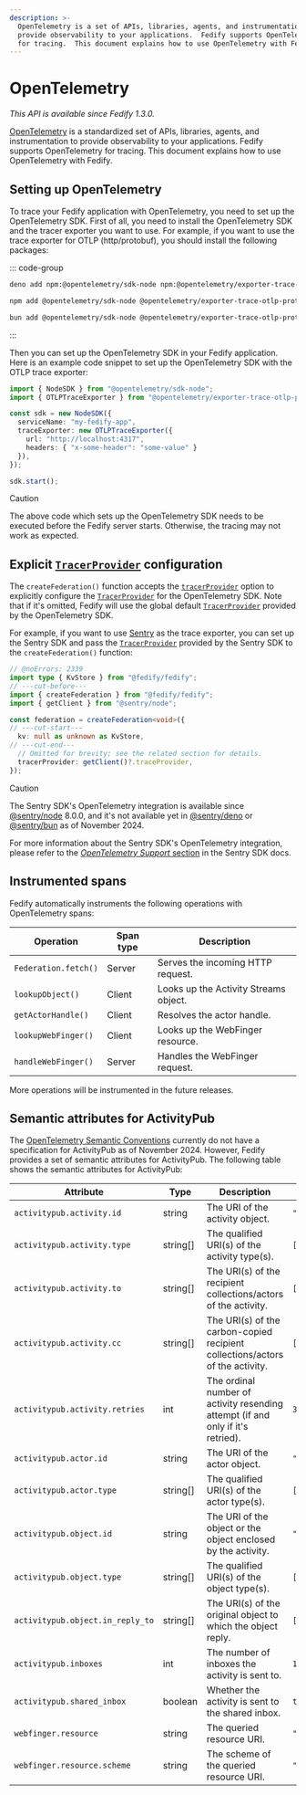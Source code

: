 ```yaml
---
description: >-
  OpenTelemetry is a set of APIs, libraries, agents, and instrumentation to
  provide observability to your applications.  Fedify supports OpenTelemetry
  for tracing.  This document explains how to use OpenTelemetry with Fedify.
---
```


OpenTelemetry
=============

*This API is available since Fedify 1.3.0.*

[OpenTelemetry] is a standardized set of APIs, libraries, agents, and
instrumentation to provide observability to your applications.  Fedify supports
OpenTelemetry for tracing.  This document explains how to use OpenTelemetry with
Fedify.

[OpenTelemetry]: https://opentelemetry.io/


Setting up OpenTelemetry
------------------------

To trace your Fedify application with OpenTelemetry, you need to set up the
OpenTelemetry SDK.  First of all, you need to install the OpenTelemetry SDK and
the tracer exporter you want to use.  For example, if you want to use the trace
exporter for OTLP (http/protobuf), you should install the following packages:

::: code-group

~~~~ sh [Deno]
deno add npm:@opentelemetry/sdk-node npm:@opentelemetry/exporter-trace-otlp-proto
~~~~

~~~~ sh [Node.js]
npm add @opentelemetry/sdk-node @opentelemetry/exporter-trace-otlp-proto
~~~~

~~~~ sh [Bun]
bun add @opentelemetry/sdk-node @opentelemetry/exporter-trace-otlp-proto
~~~~

:::

Then you can set up the OpenTelemetry SDK in your Fedify application.  Here is
an example code snippet to set up the OpenTelemetry SDK with the OTLP trace
exporter:

~~~~ typescript twoslash
import { NodeSDK } from "@opentelemetry/sdk-node";
import { OTLPTraceExporter } from "@opentelemetry/exporter-trace-otlp-proto";

const sdk = new NodeSDK({
  serviceName: "my-fedify-app",
  traceExporter: new OTLPTraceExporter({
    url: "http://localhost:4317",
    headers: { "x-some-header": "some-value" }
  }),
});

sdk.start();
~~~~

> [!CAUTION]
> The above code which sets up the OpenTelemetry SDK needs to be executed before
> the Fedify server starts.  Otherwise, the tracing may not work as expected.


Explicit [`TracerProvider`] configuration
-----------------------------------------

The `createFederation()` function accepts the
[`tracerProvider`](./federation.md#tracerprovider) option to explicitly
configure the [`TracerProvider`] for the OpenTelemetry SDK.  Note that if it's
omitted, Fedify will use the global default [`TracerProvider`] provided by
the OpenTelemetry SDK.

For example, if you want to use [Sentry] as the trace exporter, you can set up
the Sentry SDK and pass the [`TracerProvider`] provided by the Sentry SDK to the
`createFederation()` function:

~~~~ typescript twoslash
// @noErrors: 2339
import type { KvStore } from "@fedify/fedify";
// ---cut-before---
import { createFederation } from "@fedify/fedify";
import { getClient } from "@sentry/node";

const federation = createFederation<void>({
// ---cut-start---
  kv: null as unknown as KvStore,
// ---cut-end---
  // Omitted for brevity; see the related section for details.
  tracerProvider: getClient()?.traceProvider,
});
~~~~

> [!CAUTION]
> The Sentry SDK's OpenTelemetry integration is available since [@sentry/node]
> 8.0.0, and it's not available yet in [@sentry/deno] or [@sentry/bun] as of
> November 2024.
>
> For more information about the Sentry SDK's OpenTelemetry integration, please
> refer to the [*OpenTelemetry Support* section] in the Sentry SDK docs.

[`TracerProvider`]: https://open-telemetry.github.io/opentelemetry-js/interfaces/_opentelemetry_api.TracerProvider.html
[Sentry]: https://sentry.io/
[@sentry/node]: https://npmjs.com/package/@sentry/node
[@sentry/deno]: https://npmjs.com/package/@sentry/deno
[@sentry/bun]: https://npmjs.com/package/@sentry/bun
[*OpenTelemetry Support* section]: https://docs.sentry.io/platforms/javascript/guides/node/opentelemetry/


Instrumented spans
------------------

Fedify automatically instruments the following operations with OpenTelemetry
spans:

| Operation            | Span type | Description                           |
|----------------------|-----------|---------------------------------------|
| `Federation.fetch()` | Server    | Serves the incoming HTTP request.     |
| `lookupObject()`     | Client    | Looks up the Activity Streams object. |
| `getActorHandle()`   | Client    | Resolves the actor handle.            |
| `lookupWebFinger()`  | Client    | Looks up the WebFinger resource.      |
| `handleWebFinger()`  | Server    | Handles the WebFinger request.        |

More operations will be instrumented in the future releases.


Semantic attributes for ActivityPub
-----------------------------------

The [OpenTelemetry Semantic Conventions] currently do not have a specification
for ActivityPub as of November 2024.  However, Fedify provides a set of semantic
attributes for ActivityPub.  The following table shows the semantic attributes
for ActivityPub:

| Attribute                        | Type     | Description                                                                     | Example                                            |
|----------------------------------|----------|---------------------------------------------------------------------------------|----------------------------------------------------|
| `activitypub.activity.id`        | string   | The URI of the activity object.                                                 | `"https://example.com/activity/1"`                 |
| `activitypub.activity.type`      | string[] | The qualified URI(s) of the activity type(s).                                   | `["https://www.w3.org/ns/activitystreams#Create"]` |
| `activitypub.activity.to`        | string[] | The URI(s) of the recipient collections/actors of the activity.                 | `["https://example.com/1/followers/2"]`            |
| `activitypub.activity.cc`        | string[] | The URI(s) of the carbon-copied recipient collections/actors of the activity.   | `["https://www.w3.org/ns/activitystreams#Public"]` |
| `activitypub.activity.retries`   | int      | The ordinal number of activity resending attempt (if and only if it's retried). | `3`                                                |
| `activitypub.actor.id`           | string   | The URI of the actor object.                                                    | `"https://example.com/actor/1"`                    |
| `activitypub.actor.type`         | string[] | The qualified URI(s) of the actor type(s).                                      | `["https://www.w3.org/ns/activitystreams#Person"]` |
| `activitypub.object.id`          | string   | The URI of the object or the object enclosed by the activity.                   | `"https://example.com/object/1"`                   |
| `activitypub.object.type`        | string[] | The qualified URI(s) of the object type(s).                                     | `["https://www.w3.org/ns/activitystreams#Note"]`   |
| `activitypub.object.in_reply_to` | string[] | The URI(s) of the original object to which the object reply.                    | `["https://example.com/object/1"]`                 |
| `activitypub.inboxes`            | int      | The number of inboxes the activity is sent to.                                  | `12`                                               |
| `activitypub.shared_inbox`       | boolean  | Whether the activity is sent to the shared inbox.                               | `true`                                             |
| `webfinger.resource`             | string   | The queried resource URI.                                                       | `"acct:fedify@hollo.social"`                       |
| `webfinger.resource.scheme`      | string   | The scheme of the queried resource URI.                                         | `"acct"`                                           |

[OpenTelemetry Semantic Conventions]: https://opentelemetry.io/docs/specs/semconv/
